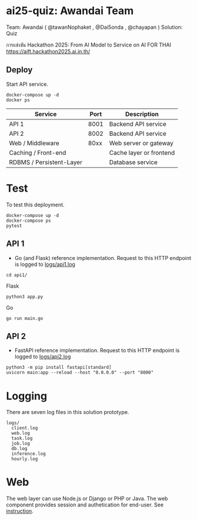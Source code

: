 # ai25-quiz: Awandai Team

Team: Awandai  ( @tawanNophaket , @Dai5onda , @chayapan )
Solution: Quiz



การแข่งขัน Hackathon 2025: From AI Model to Service on AI FOR THAI
https://aift.hackathon2025.ai.in.th/

## Deploy

Start API service.

```
docker-compose up -d
docker ps
```

| Service                | Port | Description             |
|------------------------|------|-------------------------|
| API 1                  | 8001 | Backend API service     |
| API 2                  | 8002 | Backend API service     |
| Web / Middleware       | 80xx | Web server or gateway   |
| Caching / Front-end    |      | Cache layer or frontend |
| RDBMS / Persistent-Layer |    | Database service        |


# Test

To test this deployment.

```
docker-compose up -d
docker-compose ps
pytest
```


## API 1

* Go (and Flask) reference implementation. Request to this HTTP endpoint is logged to [logs/api1.log]()


```
cd api1/
```

Flask

```
python3 app.py
```


Go

```
go run main.go
```


## API 2

* FastAPI reference implementation. Request to this HTTP endpoint is logged to [logs/api2.log]()


```
python3 -m pip install fastapi[standard]
uvicorn main:app --reload --host "0.0.0.0" --port "8000"
```


# Logging

There are seven log files in this solution prototype.

```
logs/
  client.log
  web.log
  task.log
  job.log
  db.log
  inference.log
  hourly.log
```

# Web

The web layer can use Node.js or Django or PHP or Java. The web component provides session and authetication for end-user. See [instruction](master/web/README.md).
